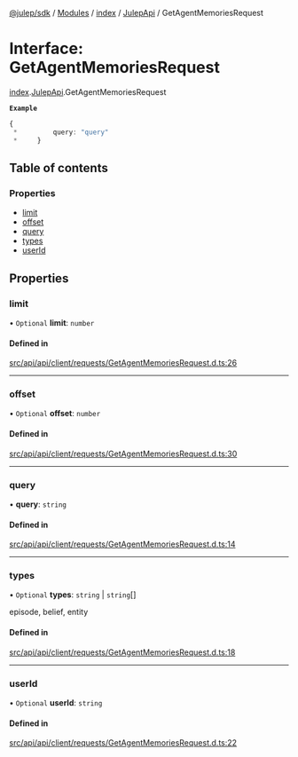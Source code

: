 [@julep/sdk](../README.md) / [Modules](../modules.md) / [index](../modules/index.md) / [JulepApi](../modules/index.JulepApi.md) / GetAgentMemoriesRequest

# Interface: GetAgentMemoriesRequest

[index](../modules/index.md).[JulepApi](../modules/index.JulepApi.md).GetAgentMemoriesRequest

**`Example`**

```ts
{
 *         query: "query"
 *     }
```

## Table of contents

### Properties

- [limit](index.JulepApi.GetAgentMemoriesRequest.md#limit)
- [offset](index.JulepApi.GetAgentMemoriesRequest.md#offset)
- [query](index.JulepApi.GetAgentMemoriesRequest.md#query)
- [types](index.JulepApi.GetAgentMemoriesRequest.md#types)
- [userId](index.JulepApi.GetAgentMemoriesRequest.md#userid)

## Properties

### limit

• `Optional` **limit**: `number`

#### Defined in

[src/api/api/client/requests/GetAgentMemoriesRequest.d.ts:26](https://github.com/julep-ai/samantha-dev/blob/1a65618/sdks/js/src/api/api/client/requests/GetAgentMemoriesRequest.d.ts#L26)

___

### offset

• `Optional` **offset**: `number`

#### Defined in

[src/api/api/client/requests/GetAgentMemoriesRequest.d.ts:30](https://github.com/julep-ai/samantha-dev/blob/1a65618/sdks/js/src/api/api/client/requests/GetAgentMemoriesRequest.d.ts#L30)

___

### query

• **query**: `string`

#### Defined in

[src/api/api/client/requests/GetAgentMemoriesRequest.d.ts:14](https://github.com/julep-ai/samantha-dev/blob/1a65618/sdks/js/src/api/api/client/requests/GetAgentMemoriesRequest.d.ts#L14)

___

### types

• `Optional` **types**: `string` \| `string`[]

episode, belief, entity

#### Defined in

[src/api/api/client/requests/GetAgentMemoriesRequest.d.ts:18](https://github.com/julep-ai/samantha-dev/blob/1a65618/sdks/js/src/api/api/client/requests/GetAgentMemoriesRequest.d.ts#L18)

___

### userId

• `Optional` **userId**: `string`

#### Defined in

[src/api/api/client/requests/GetAgentMemoriesRequest.d.ts:22](https://github.com/julep-ai/samantha-dev/blob/1a65618/sdks/js/src/api/api/client/requests/GetAgentMemoriesRequest.d.ts#L22)
